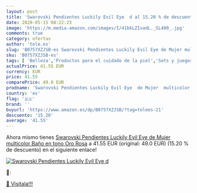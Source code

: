 ```yaml
---
layout: post
title: 'Swarovski Pendientes Luckily Evil Eye  d al 15.20 % de descuento'
date: 2020-05-15 08:22:23
image: 'https://m.media-amazon.com/images/I/41bkLZIvadL._SL400_.jpg'
comments: true
category: ofertas
author: 'tole.es'
slug: 'B0757XZJSB-es Swarovski Pendientes Luckily Evil Eye de Mujer multicolor...'
sku: 'B0757XZJSB-es'
tags: [ 'Belleza','Productos para el cuidado de la piel','Sets y juegos para el cuidado de la piel','swarovski', ]
actualPrice: 41.55 EUR
currency: EUR
price: 41.55
comparePrice: 49.0 EUR
prodname: 'Swarovski Pendientes Luckily Evil Eye  de Mujer  multicolor  Baño en tono Oro Rosa'
country: 'es'
flag: '🇪🇸'
brand: ''
buyurl: 'https://www.amazon.es/dp/B0757XZJSB/?tag=tolees-21'
descuento: '15.20'
average: '41.55'
---
```


Ahora mismo tienes [Swarovski Pendientes Luckily Evil Eye  de Mujer  multicolor  Baño en tono Oro Rosa](https://www.amazon.es/dp/B0757XZJSB/?tag=tolees-21) a 41.55 EUR (original: 49.0 EUR) (15.20 %  de descuento) en el siguiente enlace!

[![Swarovski Pendientes Luckily Evil Eye  d](https://m.media-amazon.com/images/I/41bkLZIvadL._SL400_.jpg)](https://www.amazon.es/dp/B0757XZJSB/?tag=tolees-21)

🔎:


[🛒 Visítala!!!](https://www.amazon.es/dp/B0757XZJSB/?tag=tolees-21)
